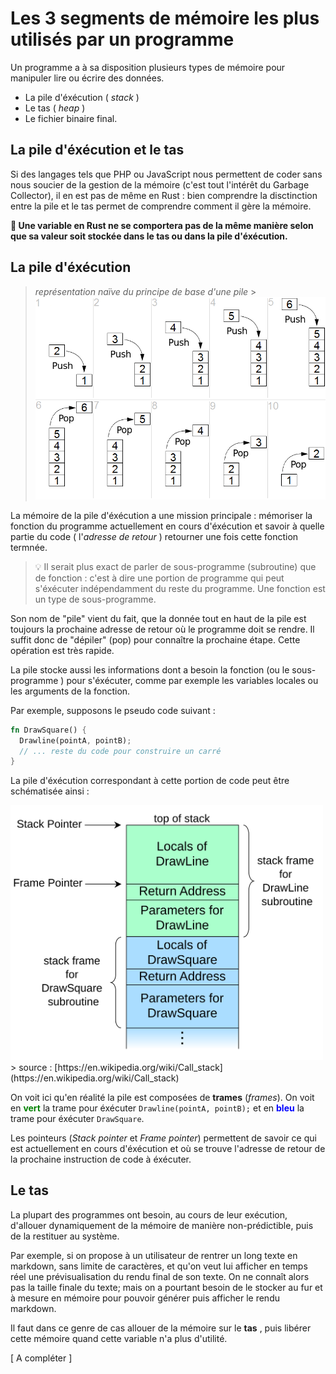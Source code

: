# Les 3 segments de mémoire les plus utilisés par un programme

Un programme a à sa disposition plusieurs types de mémoire pour manipuler lire ou écrire des données.

- La pile d'éxécution ( _stack_ )
- Le tas ( _heap_ )
- Le fichier binaire final.

## La pile d'éxécution et le tas

Si des langages tels que PHP ou JavaScript nous permettent de coder sans nous soucier de la gestion de la mémoire (c'est tout l'intérêt du Garbage Collector), il en est pas de même en Rust : bien comprendre la disctinction entre la pile et le tas permet de comprendre comment il gère la mémoire.

**🚨 Une variable en Rust ne se comportera pas de la même manière selon que sa valeur soit stockée dans le tas ou dans la pile d'éxécution.**

## La pile d'éxécution

> _représentation naïve du principe de base d'une pile_ > <img width="500px" src="images/stack.png" />

La mémoire de la pile d'éxécution a une mission principale : mémoriser la fonction du programme actuellement en cours d'éxécution et savoir à quelle partie du code ( l'_adresse de retour_ ) retourner une fois cette fonction termnée.

> 💡 Il serait plus exact de parler de sous-programme (subroutine) que de fonction : c'est à dire une portion de programme qui peut s'éxécuter indépendamment du reste du programme. Une fonction est un type de sous-programme.

Son nom de "pile" vient du fait, que la donnée tout en haut de la pile est toujours la prochaine adresse de retour où le programme doit se rendre. Il suffit donc de "dépiler" (pop) pour connaître la prochaine étape. Cette opération est très rapide.

La pile stocke aussi les informations dont a besoin la fonction (ou le sous-programme ) pour s'éxécuter, comme par exemple les variables locales ou les arguments de la fonction.

Par exemple, supposons le pseudo code suivant :

```rust
fn DrawSquare() {
  Drawline(pointA, pointB);
  // ... reste du code pour construire un carré
}
```

La pile d'éxécution correspondant à cette portion de code peut être schématisée ainsi :

<img width="500px" src="images/stack-instance.svg" />
> source : [https://en.wikipedia.org/wiki/Call_stack](https://en.wikipedia.org/wiki/Call_stack)

On voit ici qu'en réalité la pile est composées de **trames** (_frames_). On voit en <strong style="color:green;">vert</strong> la trame pour éxécuter `Drawline(pointA, pointB);` et en <strong style="color:blue;">bleu</strong> la trame pour éxécuter `DrawSquare`.

Les pointeurs (_Stack pointer_ et _Frame pointer_) permettent de savoir ce qui est actuellement en cours d'éxécution et où se trouve l'adresse de retour de la prochaine instruction de code à éxécuter.

## Le tas

La plupart des programmes ont besoin, au cours de leur exécution, d'allouer dynamiquement de la mémoire de manière non-prédictible, puis de la restituer au système.

Par exemple, si on propose à un utilisateur de rentrer un long texte en markdown, sans limite de caractères, et qu'on veut lui afficher en temps réel une prévisualisation du rendu final de son texte. On ne connaît alors pas la taille finale du texte; mais on a pourtant besoin de le stocker au fur et à mesure en mémoire pour pouvoir générer puis afficher le rendu markdown.

Il faut dans ce genre de cas allouer de la mémoire sur le **tas** , puis libérer cette mémoire quand cette variable n'a plus d'utilité.

[ A compléter ]
